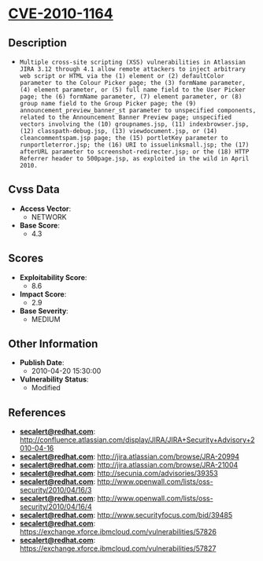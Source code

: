 
# [CVE-2010-1164](http://confluence.atlassian.com/display/JIRA/JIRA+Security+Advisory+2010-04-16)

## Description

- `Multiple cross-site scripting (XSS) vulnerabilities in Atlassian JIRA 3.12 through 4.1 allow remote attackers to inject arbitrary web script or HTML via the (1) element or (2) defaultColor parameter to the Colour Picker page; the (3) formName parameter, (4) element parameter, or (5) full name field to the User Picker page; the (6) formName parameter, (7) element parameter, or (8) group name field to the Group Picker page; the (9) announcement_preview_banner_st parameter to unspecified components, related to the Announcement Banner Preview page; unspecified vectors involving the (10) groupnames.jsp, (11) indexbrowser.jsp, (12) classpath-debug.jsp, (13) viewdocument.jsp, or (14) cleancommentspam.jsp page; the (15) portletKey parameter to runportleterror.jsp; the (16) URI to issuelinksmall.jsp; the (17) afterURL parameter to screenshot-redirecter.jsp; or the (18) HTTP Referrer header to 500page.jsp, as exploited in the wild in April 2010.`

## Cvss Data

- **Access Vector**:
  - NETWORK
- **Base Score**:
  - 4.3

## Scores

- **Exploitability Score**:
  - 8.6
- **Impact Score**:
  - 2.9
- **Base Severity**:
  - MEDIUM

## Other Information

- **Publish Date**:
  - 2010-04-20 15:30:00
- **Vulnerability Status**:
  - Modified

## References

- **secalert@redhat.com**: http://confluence.atlassian.com/display/JIRA/JIRA+Security+Advisory+2010-04-16
- **secalert@redhat.com**: http://jira.atlassian.com/browse/JRA-20994
- **secalert@redhat.com**: http://jira.atlassian.com/browse/JRA-21004
- **secalert@redhat.com**: http://secunia.com/advisories/39353
- **secalert@redhat.com**: http://www.openwall.com/lists/oss-security/2010/04/16/3
- **secalert@redhat.com**: http://www.openwall.com/lists/oss-security/2010/04/16/4
- **secalert@redhat.com**: http://www.securityfocus.com/bid/39485
- **secalert@redhat.com**: https://exchange.xforce.ibmcloud.com/vulnerabilities/57826
- **secalert@redhat.com**: https://exchange.xforce.ibmcloud.com/vulnerabilities/57827
